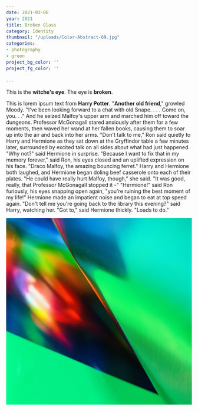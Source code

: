 ```yaml
---
date: 2021-03-06
year: 2021
title: Broken Glass
category: Identity
thumbnail: "/uploads/Color-Abstract-69.jpg"
categories:
- photography
- green
project_bg_color: ''
project_fg_color: ''

---
```


This is the **witche's eye**. The eye is **broken**.

This is lorem ipsum text from **Harry Potter**.
"**Another old friend**," growled Moody. "I've been looking forward to a chat with old Snape. . . . Come on, you. . ." 
And he seized Malfoy's upper arm and marched him off toward the dungeons. 
Professor McGonagall stared anxiously after them for a few moments, then waved her wand at her fallen books, causing them to soar up into the air and back into her arms. 
"Don't talk to me," Ron said quietly to Harry and Hermione as they sat down at the Gryffindor table a few minutes later, surrounded by excited talk on all sides about what had just happened. 
"Why not?" said Hermione in surprise. 
"Because I want to fix that in my memory forever," said Ron, his eyes closed and an uplifted expression on his face. "Draco Malfoy, the amazing bouncing ferret." 
Harry and Hermione both laughed, and Hermione began doling beef casserole onto each of their plates. 
"He could have really hurt Malfoy, though," she said. "It was good, really, that Professor McGonagall stopped it -" 
"Hermione!" said Ron furiously, his eyes snapping open again, "you're ruining the best moment of my life!" 
Hermione made an impatient noise and began to eat at top speed again. 
"Don't tell me you're going back to the library this evening?" said Harry, watching her. 
"Got to," said Hermione thickly. "Loads to do." 





![](/uploads/Color-Abstract-69.jpg)